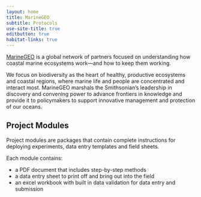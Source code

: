 ```yaml
---
layout: home
title: MarineGEO
subtitle: Protocols
use-site-title: true
editbutton: true
habitat-links: true
---
```


[MarineGEO](https://marinegeo.si.edu/) is a global network of partners focused on understanding how coastal marine ecosystems work—and how to keep them working.

We focus on biodiversity as the heart of healthy, productive ecosystems and coastal regions, where marine life and people are concentrated and interact most. MarineGEO marshals the Smithsonian’s leadership in discovery and convening power to advance frontiers in knowledge and provide it to policymakers to support innovative management and protection of our oceans.

## Project Modules

Project modules are packages that contain complete instructions for deploying experiments, data entry templates and field sheets.

Each module contains:
 - a PDF document that includes step-by-step methods
 - a data entry sheet to print off and bring out into the field
 - an excel workbook with built in data validation for data entry and submission

